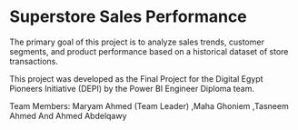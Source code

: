 # Superstore Sales Performance
The primary goal of this project is to analyze sales trends, customer segments, and product performance based on a historical dataset of store transactions.

This project was developed as the Final Project for the Digital Egypt Pioneers Initiative (DEPI) by the Power BI Engineer Diploma team.

Team Members:
Maryam Ahmed (Team Leader)
,Maha Ghoniem
,Tasneem Ahmed
And Ahmed Abdelqawy
